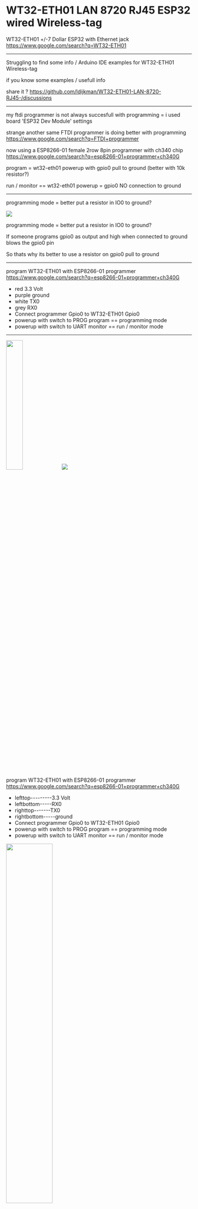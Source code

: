 # WT32-ETH01 LAN 8720 RJ45 ESP32 wired  Wireless-tag

WT32-ETH01 +/-7 Dollar ESP32 with Ethernet jack https://www.google.com/search?q=WT32-ETH01

-----------

Struggling to find some info / Arduino IDE examples for WT32-ETH01 Wireless-tag

if you know some examples / usefull info 

share it ?   https://github.com/ldijkman/WT32-ETH01-LAN-8720-RJ45-/discussions

------------
my ftdi programmer is not always succesfull with programming = i used board 'ESP32 Dev Module' settings

strange another same FTDI programmer is doing better with programming https://www.google.com/search?q=FTDI+programmer

now using a ESP8266-01 female 2row 8pin programmer with ch340 chip https://www.google.com/search?q=esp8266-01+programmer+ch340G



program = wt32-eth01 powerup with gpio0 pull to ground (better with 10k resistor?)

run / monitor == wt32-eth01 powerup = gpio0 NO connection to ground


--------------
programming mode = better put a resistor in IO0 to ground?

<img src="https://github.com/ldijkman/WT32-ETH01-LAN-8720-RJ45-/blob/main/wt32prog.jpg">

programming mode = better put a resistor in IO0 to ground?

If someone programs gpio0 as output and high when connected to ground blows the gpio0 pin

So thats why its better to use a resistor on gpio0 pull to ground

--------------

program WT32-ETH01 with ESP8266-01 programmer https://www.google.com/search?q=esp8266-01+programmer+ch340G

- red      3.3 Volt
- purple   ground
- white    TX0
- grey     RX0
- Connect programmer Gpio0 to WT32-ETH01 Gpio0 
- powerup with switch to PROG program == programming mode
- powerup with switch to UART monitor == run / monitor mode
--------

<img src="https://github.com/ldijkman/WT32-ETH01-LAN-8720-RJ45-/blob/main/esp8266-01-ch340g-programmer.jpg" width="30%" height="30%"><img src="https://github.com/ldijkman/WT32-ETH01-LAN-8720-RJ45-/blob/main/eps8266-01-pinout.png">

program WT32-ETH01 with ESP8266-01 programmer https://www.google.com/search?q=esp8266-01+programmer+ch340G

- lefttop---------3.3 Volt
- leftbottom-----RX0
- righttop-------TX0
- rightbottom-----ground
- Connect programmer Gpio0 to WT32-ETH01 Gpio0 
- powerup with switch to PROG program == programming mode
- powerup with switch to UART monitor == run / monitor mode

<img src="https://github.com/ldijkman/WT32-ETH01-LAN-8720-RJ45-/blob/main/wt32-eth01-esp01-programmer.png" width="50%" height="50%">

--------------------

<img src="https://github.com/ldijkman/WT32-ETH01-LAN-8720-RJ45-/blob/main/WT32_ETH01.png">

poor documentation, why no mention of what is analog pins in pinout

chip used wt32-s1 http://www.wireless-tag.com/portfolio/wt32-s1/

more i/o info wt32-s1 https://github.com/ldijkman/WT32-ETH01-LAN-8720-RJ45-/blob/main/WT32-S1-DataSheet-V1.1.pdf

schematic https://github.com/ldijkman/WT32-ETH01-LAN-8720-RJ45-/blob/main/WT32_ETH01_V2.schematic.pdf

<img src="https://github.com/ldijkman/WT32-ETH01-LAN-8720-RJ45-/blob/main/WT32-ETH01_pinout.jpg">


# Arduino IDE WT32-ETH01 ino files  on  this github
---------
https://github.com/ldijkman/WT32-ETH01-LAN-8720-RJ45-/blob/main/wt32-eth01-wired-google.com-test.ino

https://github.com/ldijkman/WT32-ETH01-LAN-8720-RJ45-/blob/main/WT32-ETH01-wired-webserver-dhcp.ino

https://github.com/ldijkman/WT32-ETH01-LAN-8720-RJ45-/blob/main/WT32-ETH01-i2c-BME280-DS3231.ino

https://github.com/ldijkman/WT32-ETH01-LAN-8720-RJ45-/blob/main/not-tested-code/sdcard-i2c-bme280-ds3231-wt32-eth01.ino


-------------
Less Wires => power over ethernet cable is not included on WT32-ETH01, but you can D.I.Y. Do It YourSelf

10 Euro PoE power over ethernet injector https://www.google.com/search?q=PoE+injector

3 Euro PoE power over ethernet splitter 5v  https://www.google.com/search?q=PoE+splitter+5v


--------

things to try

example i2c connection == Done & tested 

test example howto connect SD card reader/writer

test a rotary encoder, maybe use the 3 input only pins? (or maybe make a nano i2c rotary encoder)

-----------------

replace the arduino mega with ethernetshield http://arduino.tk:8888/HC.htm?file=27-3-21.CSV

the mega2560 with uno/mega ethernetshield W5100 did not work with cheap longer ethernet cables

the WT32-ETH01 works with cheap longer ethernet cables


---------------

## A Penny for Sharing My Thoughts?
www.paypal.me/LDijkman


